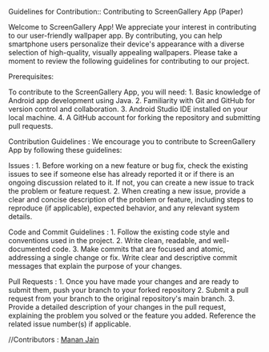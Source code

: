 Guidelines for Contribution:: Contributing to ScreenGallery App (Paper)

Welcome to ScreenGallery App! We appreciate your interest in contributing to our user-friendly wallpaper app. By contributing, you can help smartphone users personalize their device's appearance with a diverse selection of high-quality, visually appealing wallpapers. Please take a moment to review the following guidelines for contributing to our project.

Prerequisites:

To contribute to the ScreenGallery App, you will need: 1. Basic knowledge of Android app development using Java. 2. Familiarity with Git and GitHub for version control and collaboration. 3. Android Studio IDE installed on your local machine. 4. A GitHub account for forking the repository and submitting pull requests.

Contribution Guidelines : We encourage you to contribute to ScreenGallery App by following these guidelines:

Issues : 1. Before working on a new feature or bug fix, check the existing issues to see if someone else has already reported it or if there is an ongoing discussion related to it. If not, you can create a new issue to track the problem or feature request. 2. When creating a new issue, provide a clear and concise description of the problem or feature, including steps to reproduce (if applicable), expected behavior, and any relevant system details.

Code and Commit Guidelines : 1. Follow the existing code style and conventions used in the project. 2. Write clean, readable, and well-documented code. 3. Make commits that are focused and atomic, addressing a single change or fix. Write clear and descriptive commit messages that explain the purpose of your changes.

Pull Requests : 1. Once you have made your changes and are ready to submit them, push your branch to your forked repository 2. Submit a pull request from your branch to the original repository's main branch. 3. Provide a detailed description of your changes in the pull request, explaining the problem you solved or the feature you added. Reference the related issue number(s) if applicable.

//Contributors : [Manan Jain](https://github.com/HindzSight)